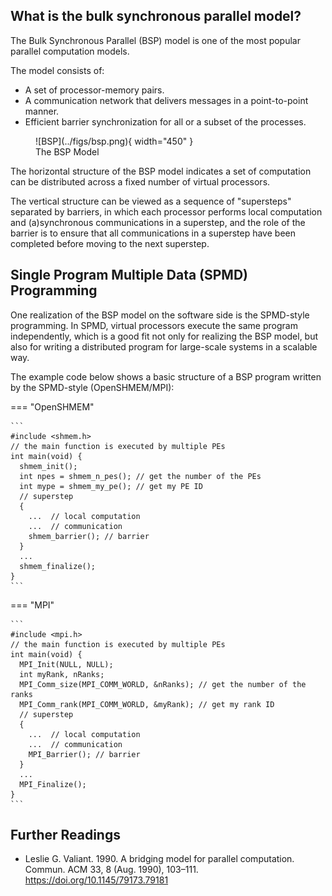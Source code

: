 ## What is the bulk synchronous parallel model?

The Bulk Synchronous Parallel (BSP) model is one of the most popular parallel computation models. 

The model consists of:

- A set of processor-memory pairs.
- A communication network that delivers messages in a point-to-point manner.
- Efficient barrier synchronization for all or a subset of the processes.


<figure markdown>
  ![BSP](../figs/bsp.png){ width="450" }
  <figcaption>The BSP Model</figcaption>
</figure>

The horizontal structure of the BSP model indicates a set of computation can be distributed across a fixed number of virtual processors.

The vertical structure can be viewed as a sequence of "supersteps" separated by barriers, in which each processor performs local computation and (a)synchronous communications in a superstep, and the role of the barrier is to ensure that all communications in a superstep have been completed before moving to the next superstep.

## Single Program Multiple Data (SPMD) Programming

One realization of the BSP model on the software side is the SPMD-style programming. In SPMD, virtual processors execute the same program independently, which is a good fit not only for realizing the BSP model, but also for writing a distributed program for large-scale systems in a scalable way. 

The example code below shows a basic structure of a BSP program written by the SPMD-style (OpenSHMEM/MPI):

=== "OpenSHMEM"

    ```
    #include <shmem.h>
    // the main function is executed by multiple PEs
    int main(void) {
      shmem_init();
      int npes = shmem_n_pes(); // get the number of the PEs
      int mype = shmem_my_pe(); // get my PE ID
      // superstep
      {
        ...  // local computation
        ...  // communication
        shmem_barrier(); // barrier
      }
      ...
      shmem_finalize();
    }
    ```

=== "MPI"

    ```
    #include <mpi.h>
    // the main function is executed by multiple PEs
    int main(void) {
      MPI_Init(NULL, NULL);
      int myRank, nRanks;
      MPI_Comm_size(MPI_COMM_WORLD, &nRanks); // get the number of the ranks
      MPI_Comm_rank(MPI_COMM_WORLD, &myRank); // get my rank ID
      // superstep
      {
        ...  // local computation
        ...  // communication
        MPI_Barrier(); // barrier
      }
      ...
      MPI_Finalize();
    }
    ```    
    
## Further Readings

- Leslie G. Valiant. 1990. A bridging model for parallel computation. Commun. ACM 33, 8 (Aug. 1990), 103–111. <https://doi.org/10.1145/79173.79181>
